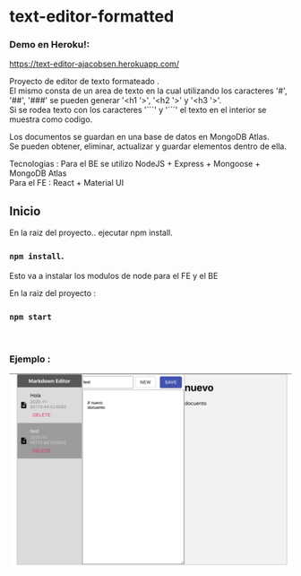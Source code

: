 # text-editor-formatted

### Demo en Heroku!: 
https://text-editor-ajacobsen.herokuapp.com/


Proyecto de editor de texto formateado . <br>
El mismo consta de un area de texto en la cual utilizando los caracteres '#', '##', '###'  se pueden generar '<h1 '>', '<h2 '>' y '<h3 '>'. <br>
Si se rodea texto con los caracteres '```' y '´´´' el texto en el interior se muestra como codigo. <br>

Los documentos se guardan en una base de datos en MongoDB Atlas. <br>
Se pueden obtener, eliminar, actualizar y guardar elementos dentro de ella. <br>

Tecnologias : 
Para el BE se utilizo NodeJS + Express + Mongoose + MongoDB Atlas <br>
Para el FE : React + Material UI


## Inicio

En la raiz del proyecto.. ejecutar npm install.
### `npm install`.

Esto va a instalar los modulos de node para el FE y el BE

En la raiz del proyecto : 
### `npm start`
 <br>

### Ejemplo : 
![Captura de pantalla](https://raw.githubusercontent.com/agustinjacob49/text-editor-formatted/main/src/assets/screenshot.png)

